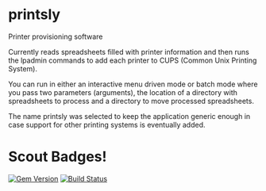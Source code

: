 # printsly
Printer provisioning software

Currently reads spreadsheets filled with printer information and then runs the lpadmin commands to add each printer to CUPS (Common Unix Printing System).

You can run in either an interactive menu driven mode or batch mode where you pass two parameters (arguments), the location of a directory with spreadsheets to process and a directory to move processed spreadsheets.

The name printsly was selected to keep the application generic enough in case support for other printing systems is eventually added.

# Scout Badges!
[![Gem Version](https://badge.fury.io/rb/printsly.svg)](http://badge.fury.io/rb/printsly)
[![Build Status](https://travis-ci.org/kodywilson/printsly.svg?branch=master)](https://travis-ci.org/kodywilson/printsly)
